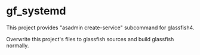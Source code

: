 # gf_systemd

This project provides "asadmin create-service" subcommand for glassfish4.

Overwrite this project's files to glassfish sources and build glassfish normally.
